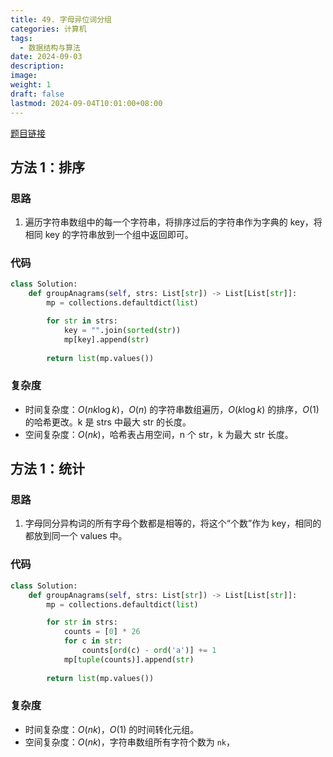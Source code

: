 ```yaml
---
title: 49. 字母异位词分组
categories: 计算机
tags:
  - 数据结构与算法
date: 2024-09-03
description: 
image: 
weight: 1
draft: false
lastmod: 2024-09-04T10:01:00+08:00
---
```

[题目链接](https://leetcode.cn/problems/group-anagrams/description/?envType=study-plan-v2&envId=top-100-liked)

## 方法 1：排序

### 思路

1. 遍历字符串数组中的每一个字符串，将排序过后的字符串作为字典的 key，将相同 key 的字符串放到一个组中返回即可。

### 代码

```python
class Solution:
    def groupAnagrams(self, strs: List[str]) -> List[List[str]]:
        mp = collections.defaultdict(list)

        for str in strs:
            key = "".join(sorted(str))
            mp[key].append(str)
        
        return list(mp.values())
```

### 复杂度
- 时间复杂度：$O(n k \log k)$，$O(n)$ 的字符串数组遍历，$O(k \log k)$ 的排序，$O(1)$ 的哈希更改。k 是 strs 中最大 str 的长度。
- 空间复杂度：$O(nk)$，哈希表占用空间，n 个 str，k 为最大 str 长度。

## 方法 1：统计

### 思路

1. 字母同分异构词的所有字母个数都是相等的，将这个“个数”作为 key，相同的都放到同一个 values 中。

### 代码

```python
class Solution:
    def groupAnagrams(self, strs: List[str]) -> List[List[str]]:
        mp = collections.defaultdict(list)

        for str in strs:
            counts = [0] * 26
            for c in str:
                counts[ord(c) - ord('a')] += 1
            mp[tuple(counts)].append(str)
        
        return list(mp.values())
```

### 复杂度
- 时间复杂度：$O(n k)$，$O(1)$ 的时间转化元组。
- 空间复杂度：$O(n k)$，字符串数组所有字符个数为 `nk`，


